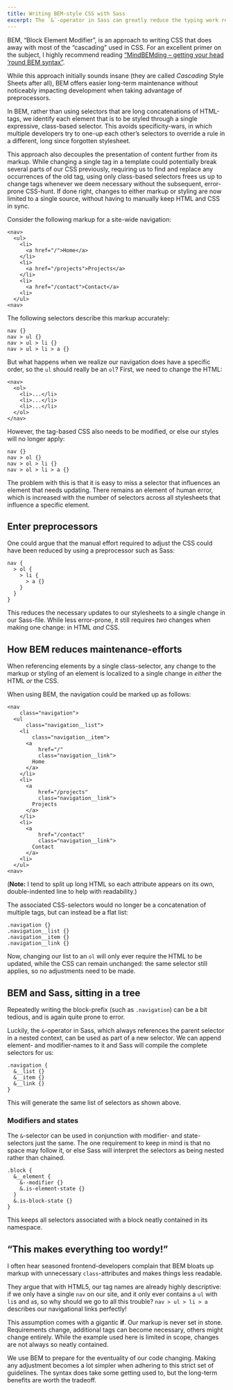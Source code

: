 ```yaml
---
title: Writing BEM-style CSS with Sass
excerpt: The `&`-operator in Sass can greatly reduce the typing work required when using BEM in your stylesheets.
---
```

BEM, “Block Element Modifier”, is an approach to writing CSS that does away with most of the “cascading” used in CSS. For an excellent primer on the subject, I highly recommend reading [“MindBEMding – getting your head ’round BEM syntax”](http://csswizardry.com/2013/01/mindbemding-getting-your-head-round-bem-syntax/).

While this approach initially sounds insane (they are called *Cascading* Style Sheets after all), BEM offers easier long-term maintenance without noticeably impacting development when taking advantage of preprocessors.

In BEM, rather than using selectors that are long concatenations of HTML-tags, we identify each element that is to be styled through a single expressive, class-based selector. This avoids specificity-wars, in which multiple developers try to one-up each other’s selectors to override a rule in a different, long since forgotten stylesheet.

This approach also decouples the presentation of content further from its markup. While changing a single tag in a template could potentially break several parts of our CSS previously, requiring us to find and replace any occurrences of the old tag, using only class-based selectors frees us up to change tags whenever we deem necessary without the subsequent, error-prone CSS-hunt. If done right, changes to either markup or styling are now limited to a single source, without having to manually keep HTML and CSS in sync.

Consider the following markup for a site-wide navigation:

```
<nav>
  <ul>
    <li>
      <a href="/">Home</a>
    </li>
    <li>
      <a href="/projects">Projects</a>
    </li>
    <li>
      <a href="/contact">Contact</a>
    <li>
  </ul>
<nav>
```

The following selectors describe this markup accurately:

```
nav {}
nav > ul {}
nav > ul > li {}
nav > ul > li > a {}
```

But what happens when we realize our navigation does have a specific order, so the `ul` should really be an `ol`? First, we need to change the HTML:

```
<nav>
  <ol>
    <li>...</li>
    <li>...</li>
    <li>...</li>
  </ol>
</nav>
```

However, the tag-based CSS also needs to be modified, or else our styles will no longer apply:

```
nav {}
nav > ol {}
nav > ol > li {}
nav > ol > li > a {}
```

The problem with this is that it is easy to miss a selector that influences an element that needs updating. There remains an element of human error, which is increased with the number of selectors across all stylesheets that influence a specific element.

## Enter preprocessors

One could argue that the manual effort required to adjust the CSS could have been reduced by using a preprocessor such as Sass:

```
nav {
  > ol {
    > li {
      > a {}
    }
  }
}
```

This reduces the necessary updates to our stylesheets to a single change in our Sass-file. While less error-prone, it still requires *two* changes when making one change: in HTML *and* CSS.

## How BEM reduces maintenance-efforts

When referencing elements by a single class-selector, any change to the markup or styling of an element is localized to a single change in *either* the HTML *or* the CSS.

When using BEM, the navigation could be marked up as follows:

```
<nav
    class="navigation">
  <ul
      class="navigation__list">
    <li
        class="navigation__item">
      <a
          href="/"
          class="navigation__link">
        Home
      </a>
    </li>
    <li>
      <a
          href="/projects"
          class="navigation__link">
        Projects
      </a>
    </li>
    <li>
      <a
          href="/contact"
          class="navigation__link">
        Contact
      </a>
    <li>
  </ul>
<nav>
```

(**Note:** I tend to split up long HTML so each attribute appears on its own, double-indented line to help with readability.)

The associated CSS-selectors would no longer be a concatenation of multiple tags, but can instead be a flat list:

```
.navigation {}
.navigation__list {}
.navigation__item {}
.navigation__link {}
```

Now, changing our list to an `ol` will only ever require the HTML to be updated, while the CSS can remain unchanged: the same selector still applies, so no adjustments need to be made.

## BEM and Sass, sitting in a tree

Repeatedly writing the block-prefix (such as `.navigation`) can be a bit tedious, and is again quite prone to error.

Luckily, the `&`-operator in Sass, which always references the parent selector in a nested context, can be used as part of a new selector. We can append element- and modifier-names to it and Sass will compile the complete selectors for us:

```
.navigation {
  &__list {}
  &__item {}
  &__link {}
}
```

This will generate the same list of selectors as shown above.

### Modifiers and states

The `&`-selector can be used in conjunction with modifier- and state-selectors just the same. The one requirement to keep in mind is that no space may follow it, or else Sass will interpret the selectors as being nested rather than chained.

```
.block {
  &__element {
    &--modifier {}
    &.is-element-state {}
  }
  &.is-block-state {}
}
```

This keeps all selectors associated with a block neatly contained in its namespace.

## “This makes everything too wordy!”

I often hear seasoned frontend-developers complain that BEM bloats up markup with unnecessary `class`-attributes and makes things less readable.

They argue that with HTML5, our tag names are already highly descriptive: if we only have a single `nav` on our site, and it only ever contains a `ul` with `li`s and `a`s, so why should we go to all this trouble? `nav > ul > li > a` describes our navigational links perfectly!

This assumption comes with a gigantic **if**. Our markup is never set in stone. Requirements change, additional tags can become necessary, others might change entirely. While the example used here is limited in scope, changes are not always so neatly contained.

We use BEM to prepare for the eventuality of our code changing. Making any adjustment becomes a lot simpler when adhering to this strict set of guidelines. The syntax does take some getting used to, but the long-term benefits are worth the tradeoff.
